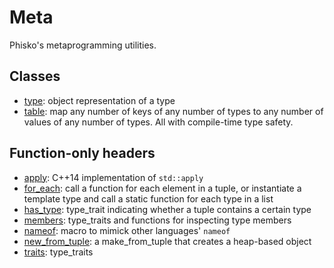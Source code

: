 # Meta

Phisko's metaprogramming utilities.

## Classes

* [type](type.md): object representation of a type
* [table](table.md): map any number of keys of any number of types to any number of values of any number of types. All with compile-time type safety.

## Function-only headers

* [apply](apply.md): C++14 implementation of `std::apply`
* [for_each](for_each.md): call a function for each element in a tuple, or instantiate a template type and call a static function for each type in a list
* [has_type](has_type.md): type_trait indicating whether a tuple contains a certain type
* [members](member.mds): type_traits and functions for inspecting type members
* [nameof](nameof.md): macro to mimick other languages' `nameof`
* [new_from_tuple](new_from_tuple.md): a make_from_tuple that creates a heap-based object
* [traits](traits.md): type_traits